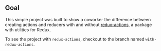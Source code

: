 ## Goal

This simple project was built to show a coworker the difference between creating actions and reducers with and without [redux-actions](https://github.com/redux-utilities/redux-actions), a package with utilities for Redux.

To see the project with `redux-actions`, checkout to the branch named `with-redux-actions`.
